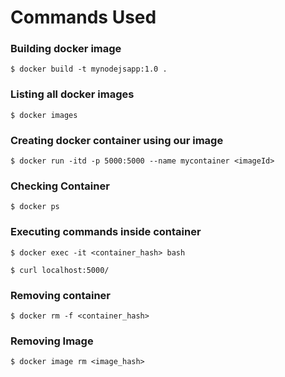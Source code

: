 # Commands Used 

### Building docker image
`$ docker build -t mynodejsapp:1.0 .`

### Listing all docker images
`$ docker images`

### Creating docker container using our image 
`$ docker run -itd -p 5000:5000 --name mycontainer <imageId>`

### Checking Container
`$ docker ps`

### Executing commands inside container
`$ docker exec -it <container_hash> bash`

`$ curl localhost:5000/`

### Removing container 
`$ docker rm -f <container_hash>`

### Removing Image 
`$ docker image rm <image_hash>`